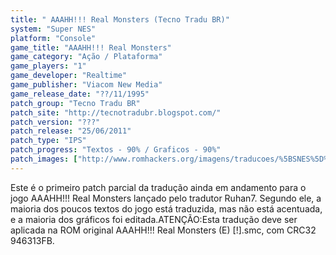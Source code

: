 ```yaml
---
title: " AAAHH!!! Real Monsters (Tecno Tradu BR)"
system: "Super NES"
platform: "Console"
game_title: "AAAHH!!! Real Monsters"
game_category: "Ação / Plataforma"
game_players: "1"
game_developer: "Realtime"
game_publisher: "Viacom New Media"
game_release_date: "??/11/1995"
patch_group: "Tecno Tradu BR"
patch_site: "http://tecnotradubr.blogspot.com/"
patch_version: "???"
patch_release: "25/06/2011"
patch_type: "IPS"
patch_progress: "Textos - 90% / Graficos - 90%"
patch_images: ["http://www.romhackers.org/imagens/traducoes/%5BSNES%5D%20AAAHH!!!%20Real%20Monsters%20-%20Tecno%20Tradu%20BR%20-%201.png","http://www.romhackers.org/imagens/traducoes/%5BSNES%5D%20AAAHH!!!%20Real%20Monsters%20-%20Tecno%20Tradu%20BR%20-%202.png","http://www.romhackers.org/imagens/traducoes/%5BSNES%5D%20AAAHH!!!%20Real%20Monsters%20-%20Tecno%20Tradu%20BR%20-%203.png"]
---
```

Este é o primeiro patch parcial da tradução ainda em andamento para o jogo AAAHH!!! Real Monsters lançado pelo tradutor Ruhan7. Segundo ele, a maioria dos poucos textos do jogo está traduzida, mas não está acentuada, e a maioria dos gráficos foi editada.ATENÇÃO:Esta tradução deve ser aplicada na ROM original AAAHH!!! Real Monsters (E) [!].smc, com CRC32 946313FB.